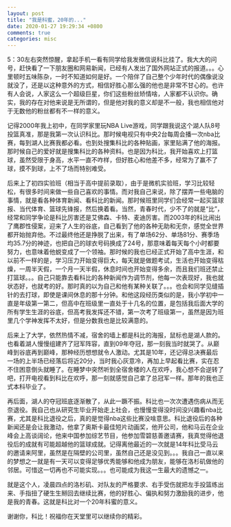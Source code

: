 ```yaml
---
layout: post
title: "我是科蜜，20年的..."
date: 2020-01-27 19:29:34 +0800
comments: true
categories: misc
---
```


5：30左右突然惊醒，拿起手机一看有同学给我发微信说科比挂了。我大大的问号，赶快看了一下朋友圈和网易新闻，已经有人发出了国外网站正式的报道。。。心里顿时五味陈杂，一时不知道如何是好。一个陪伴了自己整个少年时代的偶像说没就没了，还是以这种意外的方式，相信好胜心那么强的他也是非常不甘心的。也许有人会说，人家这么一个超级巨星，你们这些粉丝矫情啥，人家都不认识你。确实，我的存在对他来说是无所谓的，但是他对我的意义却是不一般，我也相信他对于无数他的粉丝都有不一样的意义。

<!--more-->

记得2000年我上初中，在同学家里玩NBA Live游戏，同学跟我说这个湖人队8号投篮真准，那是我第一次认识科比。那时候电视只有中央2台每周会播一次nba比赛，每到湖人比赛我都必看。也到处搜集科比的各种贴画，家里贴满了他的海报。那时候自己的爱好就是搜集科比的各种资料。也是因为科比，我开始喜欢上打篮球，虽然受限于身高，水平一直不咋样，但好胜心和他差不多，经常为了赢不了球，摸不到球，上不了场而特别难受。

后来上了初四实验班（相当于高中提前录取），由于是微机实验班，学习比较轻松，有很多时间来做一些自己喜欢的事情。而对我自己来说，除了摆弄一些电脑的事情，就是看各种体育新闻、看科比的新闻。那时候班里同学们会经常一起买篮球报、当代体育、篮球先锋报，然后换着看。当然，青春时代，少不了的就是“比”，经常和同学争论是科比厉害还是艾佛森、卡特、麦迪厉害。而2003年的科比闹出了鹰郡性侵案，迎来了人生的谷底，自己看到了他的各种无助和无奈，感觉全世界都开始抛弃他。不过最终他还是挣脱了出来，有了单场62分、单场81分、赛季场均35.7分的神迹，也把自己的球衣号码换成了24号，那意味着每天每个小时都要努力，也意味着他蜕变成了一个领袖。那时候的我也已经正式开始了高中生涯，和以前不一样的是，学习压力开始变得巨大，每天就是做题考试，生活也开始变得枯燥，一周半天假，一个月一天半假，休息时间也开始变得多余，而且我们班还禁止打篮球。。。自己只能靠去看科比的各种新闻作为调节剂，他每一次表现好，我也就状态好，也就考的好。那时真的以为自己和他有某种关联了。。。也会和同学见缝插针的去打球，即使是课间休息的那十分钟。和他这段经历类似的是，我小学初中一直是年级第一第二，但高中在班级里一直处于十几名的位置，是包括我后面大学的所有学生生涯的谷底，但高考我发挥还不错，第一次考了班级第一，虽然是因为班里几个学神发挥不太好，但是分数我也是比较满意的。

后来上了大学，依然热情不减，宿舍的墙上都是科比的海报，鼠标也是湖人款的。也看着湖人慢慢组建齐了冠军阵容，直到09年夺冠，那一刻我当时就哭了。从巅峰到谷底再到巅峰，那种经历想想就令人激动。尤其是10年，还记得总决赛最后一场的上半场已经落后将近20分，当时我心灰意冷，再加上早起看比赛，实在忍不住困意倒头就睡了。在睡梦中突然听到全宿舍楼的人在欢呼，我心想不会逆转了吧，打开电视看到科比在欢呼，那一刻就感觉自己拿了总冠军一样。那年的我也正式本科毕业了。

再后面，湖人的夺冠班底逐渐散了，从此一蹶不振。科比也一次次遭遇伤病从而无奈退役。我自己也从研究生毕业开始走上社会，也慢慢变得没时间没兴趣看nba比赛，尤其是科比退役之后，真的是觉得nba这些比赛没啥意思。科比退役后的各种新闻还是会让我激动，他拿了奥斯卡最佳短片动画奖，他开公司，他和马云在企业峰会上高谈阔论，他来中国参加综艺节目，他参加雪碧慈善邀请赛，我真觉得他退役后的成就有可能超越他的篮球成就。记得离他最近的一次就是14年科比受马云的邀请来阿里，虽然是在隔壁的公司里，虽然自己还是没见到。。。我自己一直以来的梦想之一就是有一天可以变得足够优秀能够和他成为朋友，能够在洛杉矶做他的邻居。可惜这一切再也不可能实现。。。也可能成为我这一生最大的遗憾之一。

就是这个人，凌晨四点的洛杉矶、对队友的严格要求、右手受伤就把左手投篮练出来、手指扭了硬生生掰回去继续比赛，他的好胜心、偏执和努力激励我的进步，他是我的青春。这就是科比对一个20年科蜜的意义。

谢谢你，科比！祝福你在天堂里可以继续你的精彩。